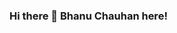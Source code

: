 ### Hi there 👋 Bhanu Chauhan here!

<!--
**BhaanuChauhan/BhaanuChauhan** is a ✨ _special_ ✨ repository because its `README.md` (this file) appears on your GitHub profile.

Here are some ideas to get you started:

- 🔭 I’m currently working on ...
- 🌱 I’m currently learning ...
- 👯 I’m looking to collaborate on ...
- 🤔 I’m looking for help with ...
- 💬 Ask me about ...
- 📫 How to reach me: ...
- 😄 Pronouns: ...
- ⚡ Fun fact: ...


I am a developer who is passionate about stuff like deep learning and data science. Few tech that I enjoy working in are Python, C++, Plotly-Dash, PyTorch, and  AWS. I am actively looking for opportunities in Data Science. Recently, I have just started with tech-blogging!
- 👨🏽‍💻 Currently working, learning and growing my skillset in deep learning, competitive coding, data structures and algorithms.
- 🤝 Open for collaborations in deep learning, analytics and data science.
- 👨 Know more about me at [Sourcerer](https://sourcerer.io/pr2tik1) 
- 🌐 Visit my [porfolio website](https://pr2tik1.github.io/) for complete background and contact.
- 👋 My personal [blog site](https://pr2tik1.github.io/blog/)

---
<details open>
 <summary> 😇 <b>My Github Stats</b>: </summary>
<br>
<p align = "center">
  <img src = "https://github-readme-stats.vercel.app/api?username=pr2tik1&show_icons=true&theme=tokyonight&line_height=27">
  <img src = "https://github-readme-stats.vercel.app/api/top-langs/?username=pr2tik1&hide=css,java,html&theme=tokyonight">
</p>
</details>
<details open> 
 <summary><b>Checkout my latest Medium articles</b> :bookmark_tabs:</summary>
 
  <a target="_blank" href="https://github-readme-medium-recent-article.vercel.app/medium/@pratikbaitha04/0"><img src="https://github-readme-medium-recent-article.vercel.app/medium/@pratikbaitha04/0" alt="Recent Article 0"></a>
  <a target="_blank" href="https://github-readme-medium-recent-article.vercel.app/medium/@pratikbaitha04/1"><img src="https://github-readme-medium-recent-article.vercel.app/medium/@pratikbaitha04/1" alt="Recent Article 1"></a>
  <a target="_blank" href="https://github-readme-medium-recent-article.vercel.app/medium/@pratikbaitha04/2"><img src="https://github-readme-medium-recent-article.vercel.app/medium/@pratikbaitha04/2" alt="Recent Article 2"></a>

</details>

<details> 
 <summary>🤖 <b>My programming stats</b>: </summary>
<br>

<!--START_SECTION:waka
**I'm an Early 🐤** 

```text
🌞 Morning    103 commits    ████░░░░░░░░░░░░░░░░░░░░░   16.53% 
🌆 Daytime    210 commits    ████████░░░░░░░░░░░░░░░░░   33.71% 
🌃 Evening    232 commits    █████████░░░░░░░░░░░░░░░░   37.24% 
🌙 Night      78 commits     ███░░░░░░░░░░░░░░░░░░░░░░   12.52%

```
📅 **I'm Most Productive on Sunday** 

```text
Monday       65 commits     ██░░░░░░░░░░░░░░░░░░░░░░░   10.43% 
Tuesday      90 commits     ███░░░░░░░░░░░░░░░░░░░░░░   14.45% 
Wednesday    75 commits     ███░░░░░░░░░░░░░░░░░░░░░░   12.04% 
Thursday     100 commits    ████░░░░░░░░░░░░░░░░░░░░░   16.05% 
Friday       80 commits     ███░░░░░░░░░░░░░░░░░░░░░░   12.84% 
Saturday     93 commits     ███░░░░░░░░░░░░░░░░░░░░░░   14.93% 
Sunday       120 commits    ████░░░░░░░░░░░░░░░░░░░░░   19.26%

```


📊 **This Week I Spent My Time On** 

```text
💬 Programming Languages: 
HTML                     3 mins              █████████████░░░░░░░░░░░░   54.34% 
Markdown                 3 mins              ███████████░░░░░░░░░░░░░░   45.66%

```

**I Mostly Code in Jupyter Notebook** 

```text
Jupyter Notebook         10 repos            █████████████████░░░░░░░░   71.43% 
C++                      2 repos             ███░░░░░░░░░░░░░░░░░░░░░░   14.29% 
HTML                     1 repo              █░░░░░░░░░░░░░░░░░░░░░░░░   7.14% 
JavaScript               1 repo              █░░░░░░░░░░░░░░░░░░░░░░░░   7.14%

```



<!--END_SECTION:waka

</details>

-->
